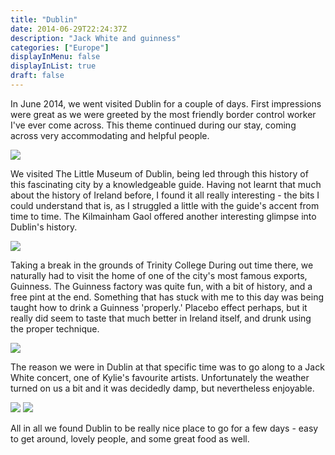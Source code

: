 ```yaml
---
title: "Dublin"
date: 2014-06-29T22:24:37Z
description: "Jack White and guinness"
categories: ["Europe"]
displayInMenu: false
displayInList: true
draft: false
---
```


 In June 2014, we went visited Dublin for a couple of days. First impressions were great as we were greeted by the most friendly border control worker I've ever come across. This theme continued during our stay, coming across very accommodating and helpful people. 


![](/dublin/dublin1.jpg)


We visited The Little Museum of Dublin, being led through this history of this fascinating city by a knowledgeable guide. Having not learnt that much about the history of Ireland before, I found it all really interesting - the bits I could understand that is, as I struggled a little with the guide's accent from time to time. The Kilmainham Gaol offered another interesting glimpse into Dublin's history.

![](/dublin/dublin2.jpg)

Taking a break in the grounds of Trinity College
During out time there, we naturally had to visit the home of one of the city's most famous exports, Guinness. The Guinness factory was quite fun, with a bit of history, and a free pint at the end. Something that has stuck with me to this day was being taught how to drink a Guinness 'properly.' Placebo effect perhaps, but it really did seem to taste that much better in Ireland itself, and drunk using the proper technique.


![](/dublin/dublin3.jpg)


The reason we were in Dublin at that specific time was to go along to a Jack White concert, one of Kylie's favourite artists. Unfortunately the weather turned on us a bit and it was decidedly damp, but nevertheless enjoyable.


![](/dublin/dublin4.jpg)
![](/dublin/dublin5.jpg)

 All in all we found Dublin to be really nice place to go for a few days - easy to get around, lovely people, and some great food as well. 
